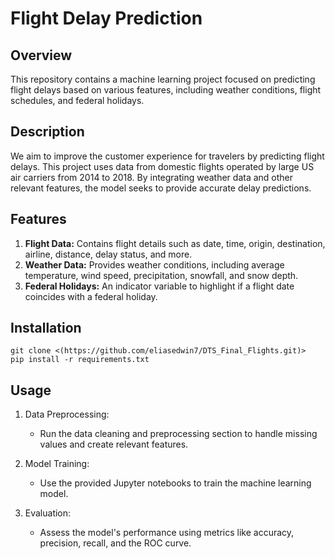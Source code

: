 # Flight Delay Prediction

## Overview
This repository contains a machine learning project focused on predicting flight delays based on various features, including weather conditions, flight schedules, and federal holidays.

## Description
We aim to improve the customer experience for travelers by predicting flight delays. This project uses data from domestic flights operated by large US air carriers from 2014 to 2018. By integrating weather data and other relevant features, the model seeks to provide accurate delay predictions.

## Features

1. **Flight Data:** Contains flight details such as date, time, origin, destination, airline, distance, delay status, and more.
2. **Weather Data:** Provides weather conditions, including average temperature, wind speed, precipitation, snowfall, and snow depth.
3. **Federal Holidays:** An indicator variable to highlight if a flight date coincides with a federal holiday.

## Installation

```
git clone <(https://github.com/eliasedwin7/DTS_Final_Flights.git)>
pip install -r requirements.txt
```

## Usage

1. Data Preprocessing:
   - Run the data cleaning and preprocessing section to handle missing values and create relevant features.
   
2. Model Training:
   - Use the provided Jupyter notebooks to train the machine learning model.
   
3. Evaluation:
   - Assess the model's performance using metrics like accuracy, precision, recall, and the ROC curve.
